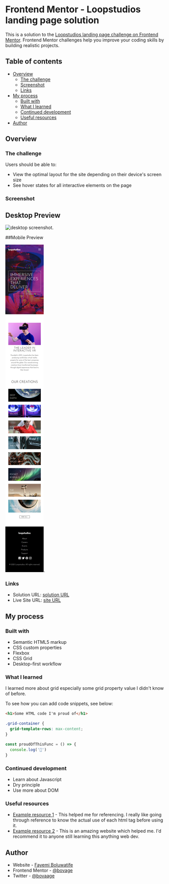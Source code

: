 # Frontend Mentor - Loopstudios landing page solution

This is a solution to the [Loopstudios landing page challenge on Frontend Mentor](https://www.frontendmentor.io/challenges/loopstudios-landing-page-N88J5Onjw). Frontend Mentor challenges help you improve your coding skills by building realistic projects. 

## Table of contents

- [Overview](#overview)
  - [The challenge](#the-challenge)
  - [Screenshot](#screenshot)
  - [Links](#links)
- [My process](#my-process)
  - [Built with](#built-with)
  - [What I learned](#what-i-learned)
  - [Continued development](#continued-development)
  - [Useful resources](#useful-resources)
- [Author](#author)

## Overview

### The challenge

Users should be able to:

- View the optimal layout for the site depending on their device's screen size
- See hover states for all interactive elements on the page

### Screenshot
## Desktop Preview
![desktop screenshot](./images/desktop%20screenshot.png).

##Mobile Preview

![mobile screenshot](./images/mobile%20screeshot.png).


### Links

- Solution URL: [solution URL](https://github.com/BOVAGE/loopstudio-challenge)
- Live Site URL: [site URL](https://bovage.github.io/loopstudio-challenge)

## My process

### Built with

- Semantic HTML5 markup
- CSS custom properties
- Flexbox
- CSS Grid
- Desktop-first workflow


### What I learned
I learned more about grid especially some grid property value I didn't know of before.

To see how you can add code snippets, see below:

```html
<h1>Some HTML code I'm proud of</h1>
```
```css
.grid-container {
  grid-template-rows: max-content;
}
```
```js
const proudOfThisFunc = () => {
  console.log('🎉')
}
```

### Continued development

- Learn about Javascript
- Dry principle
- Use more about DOM

### Useful resources

- [Example resource 1](https://www.w3schools.com/) - This helped me for referencing. I really like going through reference to know the actual use of each html tag before using it.
- [Example resource 2](https://developer.mozilla.org/) - This is an amazing website which helped me. I'd recommend it to anyone still learning this anything web dev.

## Author

- Website - [Fayemi Boluwatife](https://www.your-site.com)
- Frontend Mentor - [@bovage](https://www.frontendmentor.io/profile/BOVAGE)
- Twitter - [@bovaage](https://www.twitter.com/bovaage)


